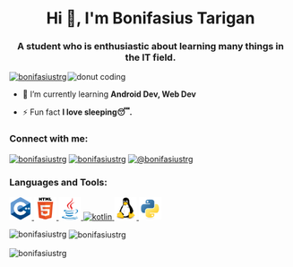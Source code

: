 <h1 align="center">Hi 👋, I'm Bonifasius Tarigan</h1>
<h3 align="center">A student who is enthusiastic about learning many things in the IT field.</h3>

<img align="right" alt="donut coding" width="400" src="https://i.imgur.com/0uCgIsw.gif">

<p align="left"> <a href="https://github.com/ryo-ma/github-profile-trophy"><img src="https://github-profile-trophy.vercel.app/?username=bonifasiustrg" alt="bonifasiustrg" /></a> </p>

- 🌱 I’m currently learning **Android Dev, Web Dev**

- ⚡ Fun fact **I love sleeping😴.**

<h3 align="left">Connect with me:</h3>
<p align="left">
<a href="https://linkedin.com/in/bonifasiustrg" target="blank"><img align="center" src="https://raw.githubusercontent.com/rahuldkjain/github-profile-readme-generator/master/src/images/icons/Social/linked-in-alt.svg" alt="bonifasiustrg" height="30" width="40" /></a>
<a href="https://instagram.com/bonifasiustrg" target="blank"><img align="center" src="https://raw.githubusercontent.com/rahuldkjain/github-profile-readme-generator/master/src/images/icons/Social/instagram.svg" alt="bonifasiustrg" height="30" width="40" /></a>
<a href="https://medium.com/@bonifasiustrg" target="blank"><img align="center" src="https://raw.githubusercontent.com/rahuldkjain/github-profile-readme-generator/master/src/images/icons/Social/medium.svg" alt="@bonifasiustrg" height="30" width="40" /></a>
</p>

<h3 align="left">Languages and Tools:</h3>
<p align="left"> <a href="https://www.w3schools.com/cpp/" target="_blank" rel="noreferrer"> <img src="https://raw.githubusercontent.com/devicons/devicon/master/icons/cplusplus/cplusplus-original.svg" alt="cplusplus" width="40" height="40"/> </a> <a href="https://www.w3.org/html/" target="_blank" rel="noreferrer"> <img src="https://raw.githubusercontent.com/devicons/devicon/master/icons/html5/html5-original-wordmark.svg" alt="html5" width="40" height="40"/> </a> <a href="https://www.java.com" target="_blank" rel="noreferrer"> <img src="https://raw.githubusercontent.com/devicons/devicon/master/icons/java/java-original.svg" alt="java" width="40" height="40"/> </a> <a href="https://kotlinlang.org" target="_blank" rel="noreferrer"> <img src="https://www.vectorlogo.zone/logos/kotlinlang/kotlinlang-icon.svg" alt="kotlin" width="40" height="40"/> </a> <a href="https://www.linux.org/" target="_blank" rel="noreferrer"> <img src="https://raw.githubusercontent.com/devicons/devicon/master/icons/linux/linux-original.svg" alt="linux" width="40" height="40"/> </a> <a href="https://www.python.org" target="_blank" rel="noreferrer"> <img src="https://raw.githubusercontent.com/devicons/devicon/master/icons/python/python-original.svg" alt="python" width="40" height="40"/> </a> </p>

<p><img align="left" src="https://github-readme-stats.vercel.app/api/top-langs?username=bonifasiustrg&show_icons=true&locale=en&layout=compact" alt="bonifasiustrg" /></p>

<p>&nbsp;<img align="center" src="https://github-readme-stats.vercel.app/api?username=bonifasiustrg&show_icons=true&locale=en" alt="bonifasiustrg" /></p>

<p><img align="center" src="https://github-readme-streak-stats.herokuapp.com/?user=bonifasiustrg&" alt="bonifasiustrg" /></p>

